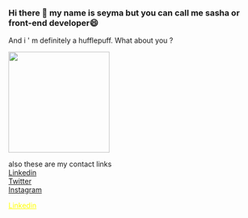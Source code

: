 ### Hi there 👋  my name is seyma but you can call me sasha or front-end developer😄

<!--
**sashapoulain/SashaPoulain** is a ✨ _special_ ✨ repository because its `README.md` (this file) appears on your GitHub profile.

Here are some ideas to get you started:

- 🔭 I’m currently working on ...
- 🌱 I’m currently learning ...
- 👯 I’m looking to collaborate on ...
- 🤔 I’m looking for help with ...
- 💬 Ask me about ...
- 📫 How to reach me: ...
- 😄 Pronouns: ...
- ⚡ Fun fact: ...
-->
And i ' m definitely a hufflepuff. What about you ?
<div id="header1">
  <img src="https://media.giphy.com/media/PMp40oEvNfKve/giphy.gif" width="200"/>
</div>

also these are my contact links
<br>
[Linkedin](https://www.linkedin.com/in/%C5%9Feyma-y%C4%B1lmaz-613bb5186/)
<br>
[Twitter](https://twitter.com/sashapoulain)
<br>
[Instagram](https://www.instagram.com/sashapoulain/)
<div class="links">
    <a href="https://www.linkedin.com/in/%C5%9Feyma-y%C4%B1lmaz-613bb5186/" style="color: yellow;">Linkedin</a>
</div>
